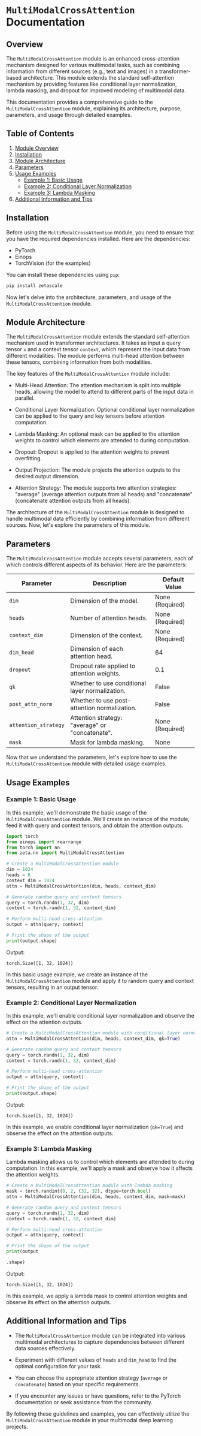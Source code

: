 # `MultiModalCrossAttention` Documentation

## Overview

The `MultiModalCrossAttention` module is an enhanced cross-attention mechanism designed for various multimodal tasks, such as combining information from different sources (e.g., text and images) in a transformer-based architecture. This module extends the standard self-attention mechanism by providing features like conditional layer normalization, lambda masking, and dropout for improved modeling of multimodal data.

This documentation provides a comprehensive guide to the `MultiModalCrossAttention` module, explaining its architecture, purpose, parameters, and usage through detailed examples.

## Table of Contents

1. [Module Overview](#module-overview)
2. [Installation](#installation)
3. [Module Architecture](#module-architecture)
4. [Parameters](#parameters)
5. [Usage Examples](#usage-examples)
   - [Example 1: Basic Usage](#example-1-basic-usage)
   - [Example 2: Conditional Layer Normalization](#example-2-conditional-layer-normalization)
   - [Example 3: Lambda Masking](#example-3-lambda-masking)
6. [Additional Information and Tips](#additional-information-and-tips)

## Installation

Before using the `MultiModalCrossAttention` module, you need to ensure that you have the required dependencies installed. Here are the dependencies:

- PyTorch
- Einops
- TorchVision (for the examples)

You can install these dependencies using `pip`:

```bash
pip install zetascale
```

Now let's delve into the architecture, parameters, and usage of the `MultiModalCrossAttention` module.

## Module Architecture

The `MultiModalCrossAttention` module extends the standard self-attention mechanism used in transformer architectures. It takes as input a query tensor `x` and a context tensor `context`, which represent the input data from different modalities. The module performs multi-head attention between these tensors, combining information from both modalities.

The key features of the `MultiModalCrossAttention` module include:

- Multi-Head Attention: The attention mechanism is split into multiple heads, allowing the model to attend to different parts of the input data in parallel.

- Conditional Layer Normalization: Optional conditional layer normalization can be applied to the query and key tensors before attention computation.

- Lambda Masking: An optional mask can be applied to the attention weights to control which elements are attended to during computation.

- Dropout: Dropout is applied to the attention weights to prevent overfitting.

- Output Projection: The module projects the attention outputs to the desired output dimension.

- Attention Strategy: The module supports two attention strategies: "average" (average attention outputs from all heads) and "concatenate" (concatenate attention outputs from all heads).

The architecture of the `MultiModalCrossAttention` module is designed to handle multimodal data efficiently by combining information from different sources. Now, let's explore the parameters of this module.

## Parameters

The `MultiModalCrossAttention` module accepts several parameters, each of which controls different aspects of its behavior. Here are the parameters:

| Parameter              | Description                                               | Default Value   |
|------------------------|-----------------------------------------------------------|-----------------|
| `dim`                  | Dimension of the model.                                   | None (Required) |
| `heads`                | Number of attention heads.                                | None (Required) |
| `context_dim`          | Dimension of the context.                                 | None (Required) |
| `dim_head`             | Dimension of each attention head.                          | 64              |
| `dropout`              | Dropout rate applied to attention weights.                | 0.1             |
| `qk`                   | Whether to use conditional layer normalization.           | False           |
| `post_attn_norm`       | Whether to use post-attention normalization.              | False           |
| `attention_strategy`   | Attention strategy: "average" or "concatenate".           | None (Required) |
| `mask`                 | Mask for lambda masking.                                   | None            |

Now that we understand the parameters, let's explore how to use the `MultiModalCrossAttention` module with detailed usage examples.

## Usage Examples

### Example 1: Basic Usage

In this example, we'll demonstrate the basic usage of the `MultiModalCrossAttention` module. We'll create an instance of the module, feed it with query and context tensors, and obtain the attention outputs.

```python
import torch
from einops import rearrange
from torch import nn
from zeta.nn import MultiModalCrossAttention

# Create a MultiModalCrossAttention module
dim = 1024
heads = 8
context_dim = 1024
attn = MultiModalCrossAttention(dim, heads, context_dim)

# Generate random query and context tensors
query = torch.randn(1, 32, dim)
context = torch.randn(1, 32, context_dim)

# Perform multi-head cross-attention
output = attn(query, context)

# Print the shape of the output
print(output.shape)
```

Output:
```
torch.Size([1, 32, 1024])
```

In this basic usage example, we create an instance of the `MultiModalCrossAttention` module and apply it to random query and context tensors, resulting in an output tensor.

### Example 2: Conditional Layer Normalization

In this example, we'll enable conditional layer normalization and observe the effect on the attention outputs.

```python
# Create a MultiModalCrossAttention module with conditional layer normalization
attn = MultiModalCrossAttention(dim, heads, context_dim, qk=True)

# Generate random query and context tensors
query = torch.randn(1, 32, dim)
context = torch.randn(1, 32, context_dim)

# Perform multi-head cross-attention
output = attn(query, context)

# Print the shape of the output
print(output.shape)
```

Output:
```
torch.Size([1, 32, 1024])
```

In this example, we enable conditional layer normalization (`qk=True`) and observe the effect on the attention outputs.

### Example 3: Lambda Masking

Lambda masking allows us to control which elements are attended to during computation. In this example, we'll apply a mask and observe how it affects the attention weights.

```python
# Create a MultiModalCrossAttention module with lambda masking
mask = torch.randint(0, 2, (32, 32), dtype=torch.bool)
attn = MultiModalCrossAttention(dim, heads, context_dim, mask=mask)

# Generate random query and context tensors
query = torch.randn(1, 32, dim)
context = torch.randn(1, 32, context_dim)

# Perform multi-head cross-attention
output = attn(query, context)

# Print the shape of the output
print(output

.shape)
```

Output:
```
torch.Size([1, 32, 1024])
```

In this example, we apply a lambda mask to control attention weights and observe its effect on the attention outputs.

## Additional Information and Tips

- The `MultiModalCrossAttention` module can be integrated into various multimodal architectures to capture dependencies between different data sources effectively.

- Experiment with different values of `heads` and `dim_head` to find the optimal configuration for your task.

- You can choose the appropriate attention strategy (`average` or `concatenate`) based on your specific requirements.

- If you encounter any issues or have questions, refer to the PyTorch documentation or seek assistance from the community.

By following these guidelines and examples, you can effectively utilize the `MultiModalCrossAttention` module in your multimodal deep learning projects.